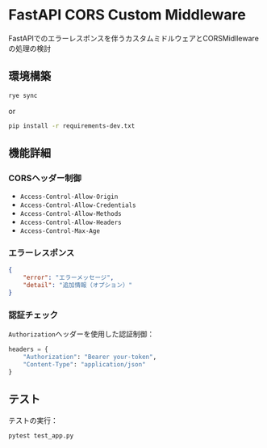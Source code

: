 # FastAPI CORS Custom Middleware

FastAPIでのエラーレスポンスを伴うカスタムミドルウェアとCORSMidllewareの処理の検討

## 環境構築

```bash
rye sync
```
or
```bash
pip install -r requirements-dev.txt
```

## 機能詳細

### CORSヘッダー制御

- `Access-Control-Allow-Origin`
- `Access-Control-Allow-Credentials`
- `Access-Control-Allow-Methods`
- `Access-Control-Allow-Headers`
- `Access-Control-Max-Age`

### エラーレスポンス

```json
{
    "error": "エラーメッセージ",
    "detail": "追加情報（オプション）"
}
```

### 認証チェック

`Authorization`ヘッダーを使用した認証制御：

```python
headers = {
    "Authorization": "Bearer your-token",
    "Content-Type": "application/json"
}
```

## テスト

テストの実行：

```bash
pytest test_app.py
```
